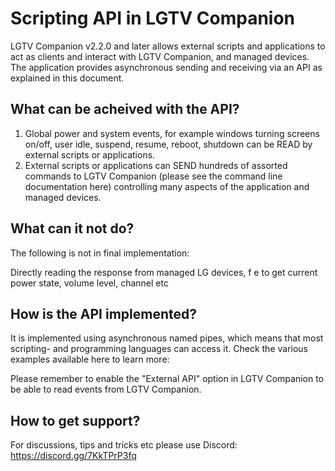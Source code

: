 # Scripting API in LGTV Companion
LGTV Companion v2.2.0 and later allows external scripts and applications to act as clients and interact with LGTV Companion, and managed devices. The application provides asynchronous sending and receiving via an API as explained in this document.

## What can be acheived with the API?
1. Global power and system events, for example windows turning screens on/off, user idle, suspend, resume, reboot, shutdown can be READ by external scripts or applications.
2. External scripts or applications can SEND hundreds of assorted commands to LGTV Companion (please see the command line documentation here) controlling many aspects of the application and managed devices.

## What can it not do?
The following is not in final implementation:

Directly reading the response from managed LG devices, f e to get current power state, volume level, channel etc

## How is the API implemented?
It is implemented using asynchronous named pipes, which means that most scripting- and programming languages can access it. Check the various examples available here to learn more:

Please remember to enable the "External API" option in LGTV Companion to be able to read events from LGTV Companion.

## How to get support?
For discussions, tips and tricks etc please use Discord: https://discord.gg/7KkTPrP3fq